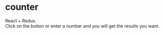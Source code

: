 # counter
React + Redux.  
Click on the button or enter a number and you will get the results you want.
